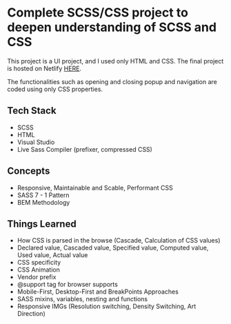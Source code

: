# Complete SCSS/CSS project to deepen understanding of SCSS and CSS

This project is a UI project, and I used only HTML and CSS. The final project is hosted on Netlify [HERE](https://pure-css-project.netlify.app/).

The functionalities such as opening and closing popup and navigation are coded using only CSS properties.

## Tech Stack

- SCSS
- HTML
- Visual Studio
- Live Sass Compiler (prefixer, compressed CSS)

## Concepts

- Responsive, Maintainable and Scable, Performant CSS
- SASS 7 - 1 Pattern
- BEM Methodology

## Things Learned

- How CSS is parsed in the browse (Cascade, Calculation of CSS values)
- Declared value, Cascaded value, Specified value, Computed value, Used value, Actual value
- CSS specificity
- CSS Animation
- Vendor prefix
- @support tag for browser supports
- Mobile-First, Desktop-First and BreakPoints Approaches
- SASS mixins, variables, nesting and functions
- Responsive IMGs (Resolution switching, Density Switching, Art Direction)

